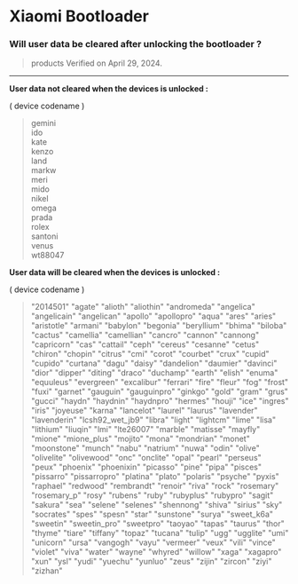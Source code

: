 # Xiaomi Bootloader

### Will user data be cleared after unlocking the bootloader ?

> products Verified on April 29, 2024.

----

**User data not cleared when the devices is unlocked :**

( device codename )
>gemini  
ido  
kate  
kenzo  
land  
markw  
meri  
mido  
nikel  
omega  
prada  
rolex  
santoni  
venus  
wt88047  

**User data will be cleared when the devices is unlocked :**

( device codename )
>"2014501" "agate" "alioth" "aliothin" "andromeda" "angelica" "angelicain" "angelican" "apollo" "apollopro" "aqua" "ares" "aries" "aristotle" "armani" "babylon" "begonia" "beryllium" "bhima" "biloba" "cactus" "camellia" "camellian" "cancro" "cannon" "cannong" "capricorn" "cas" "cattail" "ceph" "cereus" "cesanne" "cetus" "chiron" "chopin" "citrus" "cmi" "corot" "courbet" "crux" "cupid" "cupido" "curtana" "dagu" "daisy" "dandelion" "daumier" "davinci" "dior" "dipper" "diting" "draco" "duchamp" "earth" "elish" "enuma" "equuleus" "evergreen" "excalibur" "ferrari" "fire" "fleur" "fog" "frost" "fuxi" "garnet" "gauguin" "gauguinpro" "ginkgo" "gold" "gram" "grus" "gucci" "haydn" "haydnin" "haydnpro" "hermes" "houji" "ice" "ingres" "iris" "joyeuse" "karna" "lancelot" "laurel" "laurus" "lavender" "lavenderin" "lcsh92_wet_jb9" "libra" "light" "lightcm" "lime" "lisa" "lithium" "liuqin" "lmi" "lte26007" "marble" "matisse" "mayfly" "mione" "mione_plus" "mojito" "mona" "mondrian" "monet" "moonstone" "munch" "nabu" "natrium" "nuwa" "odin" "olive" "olivelite" "olivewood" "onc" "onclite" "opal" "pearl" "perseus" "peux" "phoenix" "phoenixin" "picasso" "pine" "pipa" "pisces" "pissarro" "pissarropro" "platina" "plato" "polaris" "psyche" "pyxis" "raphael" "redwood" "rembrandt" "renoir" "riva" "rock" "rosemary" "rosemary_p" "rosy" "rubens" "ruby" "rubyplus" "rubypro" "sagit" "sakura" "sea" "selene" "selenes" "shennong" "shiva" "sirius" "sky" "socrates" "spes" "spesn" "star" "sunstone" "surya" "sweet_k6a" "sweetin" "sweetin_pro" "sweetpro" "taoyao" "tapas" "taurus" "thor" "thyme" "tiare" "tiffany" "topaz" "tucana" "tulip" "ugg" "ugglite" "umi" "unicorn" "ursa" "vangogh" "vayu" "vermeer" "veux" "vili" "vince" "violet" "viva" "water" "wayne" "whyred" "willow" "xaga" "xagapro" "xun" "ysl" "yudi" "yuechu" "yunluo" "zeus" "zijin" "zircon" "ziyi" "zizhan"